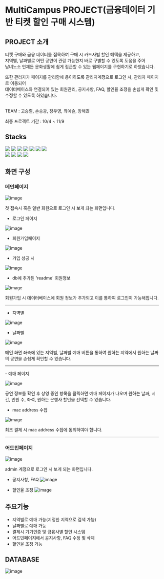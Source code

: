 # MultiCampus PROJECT(금융데이터 기반 티켓 할인 구매 시스템)

## PROJECT 소개

티켓 구매와 금융 데이터를 접목하여 구매 시 카드사별 할인 혜택을 제공하고,<br/>
지역별, 날짜별로 어떤 공연이 관람 가능한지 바로 구별할 수 있도록 도움을 주어<br/>
남녀노소 언제든 문화생활에 쉽게 접근할 수 있는 웹페이지를 구현하기로 하였습니다.<br/> 

또한 관리자가 페이지를 관리함에 용이하도록 관리자계정으로 로그인 시, 관리자 페이지로 이동되어<br/>
데이터베이스와 연결되어 있는 회원관리, 공지사항, FAQ, 할인율 조정을 손쉽게 확인 및 수정할 수 있도록 하였습니다.<br/><br/>


TEAM : 고승렬, 손승광, 장우영, 최예슬, 장해민

최종 프로젝트 기간 : 10/4 ~ 11/9

## Stacks

<img src="https://img.shields.io/badge/github-181717?style=for-the-badge&logo=github&logoColor=white"> <img src="https://img.shields.io/badge/git-F05032?style=for-the-badge&logo=git&logoColor=white"> <img src="https://img.shields.io/badge/VISUAL STUDIO CODE-1572B6?style=for-the-badge&logo=visualstudio&logoColor=white"> <img src="https://img.shields.io/badge/html5-E34F26?style=for-the-badge&logo=html5&logoColor=white"> <img src="https://img.shields.io/badge/PostCSS-DD3A0A?style=for-the-badge&logo=PostCSS&logoColor=white"> <img src="https://img.shields.io/badge/javascript-F7DF1E?style=for-the-badge&logo=javascript&logoColor=white"> <img src="https://img.shields.io/badge/react-61DAFB?style=for-the-badge&logo=react&logoColor=black">  
<img src="https://img.shields.io/badge/mysql-4479A1?style=for-the-badge&logo=mysql&logoColor=white"> <img src="https://img.shields.io/badge/node.js-339933?style=for-the-badge&logo=Node.js&logoColor=white"> <img src="https://img.shields.io/badge/axios-5A29E4?style=for-the-badge&logo=axios&logoColor=white"> <img src="https://img.shields.io/badge/MATERIAL UI-1572B6?style=for-the-badge&logo=mui&logoColor=white"> 

## 화면 구성

### 메인페이지

![image](https://github.com/luckyotter1/TicketingProject/assets/139444552/6163491f-1c55-47de-83a8-a3067033d34f)

첫 접속시 혹은 일반 회원으로 로그인 시 보게 되는 화면입니다.<br/>

- 로그인 페이지

![image](https://github.com/luckyotter1/TicketingProject/assets/139444552/c7586c12-339f-476b-aee8-fba9b0c2f98c)

- 회원가입페이지

![image](https://github.com/luckyotter1/TicketingProject/assets/139444552/e20e31bc-0cbe-4689-9f14-ef8920b97d74)

- 가입 성공 시

![image](https://github.com/luckyotter1/TicketingProject/assets/139444552/9cf69b45-7198-4fb3-bdca-66508587c8f2)

- db에 추가된 'readme' 회원정보

![image](https://github.com/luckyotter1/TicketingProject/assets/139444552/3ab40036-f729-4396-9651-b5fe54c7d55c)

회원가입 시 데이터베이스에 회원 정보가 추가되고 이를 통하여 로그인이 가능해집니다.
<hr/>

- 지역별

![image](https://github.com/luckyotter1/TicketingProject/assets/139444552/ac8213bc-021e-4f14-85d0-c68aa1d9163f)

- 날짜별

![image](https://github.com/luckyotter1/TicketingProject/assets/139444552/1a8a0554-798d-48b5-ac19-4c99e24aa6a8)

메인 화면 좌측에 있는 지역별, 날짜별 예매 버튼을 통하여 원하는 지역에서 원하는 날짜의 공연을 손쉽게 확인할 수 있습니다.
<hr/>
- 예매 페이지

![image](https://github.com/luckyotter1/TicketingProject/assets/139444552/745cab3d-848f-464e-9bda-daad62bac04e)

공연 정보를 확인 후 상영 중인 항목을 클릭하면 예매 페이지가 나오며 원하는 날짜, 시간, 인원 수, 좌석, 원하는 은행사 할인을 선택할 수 있습니다.

- mac address 수집

![image](https://github.com/luckyotter1/TicketingProject/assets/139444552/51ec5f36-49eb-4bb7-803b-c5e3fd0df1ee)

최초 결제 시 mac address 수집에 동의하여야 합니다.
<hr/>

### 어드민페이지

![image](https://github.com/luckyotter1/TicketingProject/assets/139444552/813948e5-3922-4ac2-8cf9-04b8eeabf19d)

admin 계정으로 로그인 시 보게 되는 화면입니다.

- 공지사항, FAQ
![image](https://github.com/team5-ticketingProject/project/assets/139444552/8eace09a-aa96-416e-882d-1396a788cbcf)

- 할인율 조정
![image](https://github.com/team5-ticketingProject/project/assets/139444552/3c514e28-13ef-4ef4-ba7a-72aacc95b23b)


## 주요기능

- 지역별로 예매 가능(지정한 지역으로 검색 가능)
- 날짜별로 예매 가능
- 결제시 기기인증 및 금융사별 할인 시스템
- 어드민페이지에서 공지사항, FAQ 수정 및 삭제
- 할인율 조정 가능

## DATABASE

![image](https://github.com/team5-ticketingProject/project/assets/139444462/77aa89c0-073a-45b4-961b-9cf4fa581be1)




